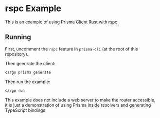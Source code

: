 # rspc Example

This is an example of using Prisma Client Rust with [rspc](https://rspc.otbeaumont.me).

## Running

First, uncomment the `rspc` feature in `prisma-cli` (at the root of this repository).

Then geenrate the client:

```bash
cargo prisma generate
```

Then run the example:

```bash
cargo run
```

This example does not include a web server to make the router accessible,
it is just a demonstration of using Prisma inside resolvers and generating TypeScript bindings.
